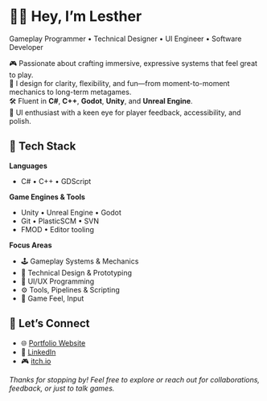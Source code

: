 # 🧛‍♂️ Hey, I’m Lesther

Gameplay Programmer • Technical Designer • UI Engineer • Software Developer

🎮 Passionate about crafting immersive, expressive systems that feel great to play.  
🧠 I design for clarity, flexibility, and fun—from moment-to-moment mechanics to long-term metagames.  
🛠️ Fluent in **C#**, **C++**, **Godot**, **Unity**, and **Unreal Engine**.  
📐 UI enthusiast with a keen eye for player feedback, accessibility, and polish.

## 🔧 Tech Stack

**Languages**  
- C# • C++ • GDScript

**Game Engines & Tools**  
- Unity • Unreal Engine • Godot
- Git • PlasticSCM • SVN
- FMOD • Editor tooling

**Focus Areas**  
- 🕹 Gameplay Systems & Mechanics  
- 🧪 Technical Design & Prototyping  
- 🧩 UI/UX Programming  
- ⚙️ Tools, Pipelines & Scripting  
- 🧲 Game Feel, Input


## 🤝 Let’s Connect

- 🌐 [Portfolio Website](https://lestherreynoso.com/)  
- 💼 [LinkedIn](www.linkedin.com/in/lesther-reynoso)  
- 🎮 [itch.io](https://kpable.itch.io/)

*Thanks for stopping by! Feel free to explore or reach out for collaborations, feedback, or just to talk games.*
